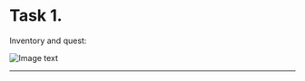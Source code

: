 # Task 1.

Inventory and quest:

![Image text](https://raw.githubusercontent.com/VLola/unity/master/images/1.gif)

___
